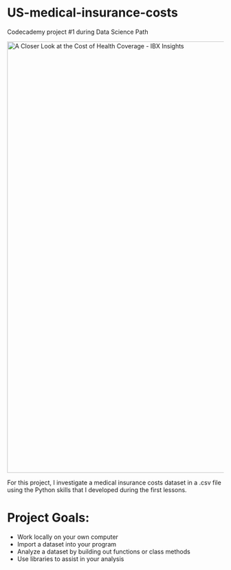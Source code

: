 # US-medical-insurance-costs
Codecademy project #1 during Data Science Path 

<img width = 1000 src="https://insights.ibx.com/wp-content/uploads/2016/10/cost-of-health-coverage.jpg" alt="A Closer Look at the Cost of Health Coverage - IBX Insights"/>


For this project, I investigate a medical insurance costs dataset in a .csv file using the Python skills that I developed during the first lessons.

# Project Goals:
- Work locally on your own computer
- Import a dataset into your program
- Analyze a dataset by building out functions or class methods
- Use libraries to assist in your analysis
